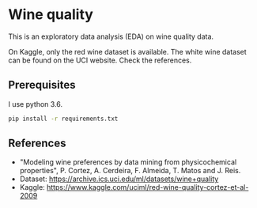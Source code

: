 # Wine quality
This is an exploratory data analysis (EDA) on wine quality data.

On Kaggle, only the red wine dataset is available. The white wine dataset can be found on the UCI website. Check the references.

## Prerequisites
I use python 3.6.

``` bash
pip install -r requirements.txt
```

## References
* "Modeling wine preferences by data mining from physicochemical properties", P. Cortez, A. Cerdeira, F. Almeida, T. Matos and J. Reis.
* Dataset: https://archive.ics.uci.edu/ml/datasets/wine+quality
* Kaggle: https://www.kaggle.com/uciml/red-wine-quality-cortez-et-al-2009
